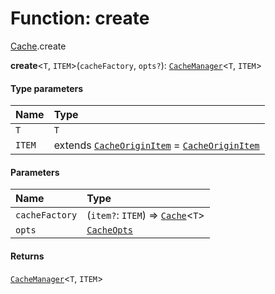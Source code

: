 # Function: create

[Cache](/en/auto-docs/utils/modules/Cache.md).create

**create**<`T`, `ITEM`>(`cacheFactory`, `opts?`): [`CacheManager`](/en/auto-docs/utils/interfaces/CacheManager.md)<`T`, `ITEM`>

#### Type parameters

| Name | Type |
| :------ | :------ |
| `T` | `T` |
| `ITEM` | extends [`CacheOriginItem`](/en/auto-docs/utils/interfaces/CacheOriginItem.md) = [`CacheOriginItem`](/en/auto-docs/utils/interfaces/CacheOriginItem.md) |

#### Parameters

| Name | Type |
| :------ | :------ |
| `cacheFactory` | (`item?`: `ITEM`) => [`Cache`](/en/auto-docs/utils/types/Cache-1.md)<`T`> |
| `opts` | [`CacheOpts`](/en/auto-docs/utils/interfaces/CacheOpts.md) |

#### Returns

[`CacheManager`](/en/auto-docs/utils/interfaces/CacheManager.md)<`T`, `ITEM`>
